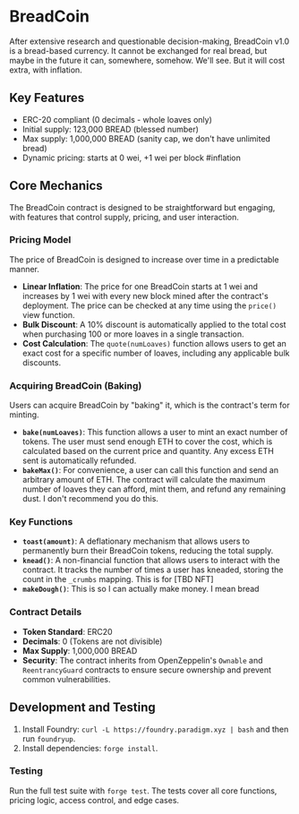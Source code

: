 # BreadCoin

After extensive research and questionable decision-making, BreadCoin v1.0 is a bread-based currency. It cannot be exchanged for real bread, but maybe
in the future it can, somewhere, somehow. We'll see. But it will cost extra, with inflation.

## Key Features

- ERC-20 compliant (0 decimals - whole loaves only)
- Initial supply: 123,000 BREAD (blessed number)
- Max supply: 1,000,000 BREAD (sanity cap, we don't have unlimited bread)
- Dynamic pricing: starts at 0 wei, +1 wei per block #inflation

## Core Mechanics

The BreadCoin contract is designed to be straightforward but engaging, with features that control supply, pricing, and user interaction.

### Pricing Model

The price of BreadCoin is designed to increase over time in a predictable manner.

- **Linear Inflation**: The price for one BreadCoin starts at 1 wei and increases by 1 wei with every new block mined after the contract's deployment. The price can be checked at any time using the `price()` view function.
- **Bulk Discount**: A 10% discount is automatically applied to the total cost when purchasing 100 or more loaves in a single transaction.
- **Cost Calculation**: The `quote(numLoaves)` function allows users to get an exact cost for a specific number of loaves, including any applicable bulk discounts.

### Acquiring BreadCoin (Baking)

Users can acquire BreadCoin by "baking" it, which is the contract's term for minting.

- **`bake(numLoaves)`**: This function allows a user to mint an exact number of tokens. The user must send enough ETH to cover the cost, which is calculated based on the current price and quantity. Any excess ETH sent is automatically refunded.
- **`bakeMax()`**: For convenience, a user can call this function and send an arbitrary amount of ETH. The contract will calculate the maximum number of loaves they can afford, mint them, and refund any remaining dust. I don't recommend you do this.

### Key Functions

- **`toast(amount)`**: A deflationary mechanism that allows users to permanently burn their BreadCoin tokens, reducing the total supply.
- **`knead()`**: A non-financial function that allows users to interact with the contract. It tracks the number of times a user has kneaded, storing the count in the `_crumbs` mapping. This is for \[TBD NFT\]
- **`makeDough()`**: This is so I can actually make money. I mean bread

### Contract Details

- **Token Standard**: ERC20
- **Decimals**: 0 (Tokens are not divisible)
- **Max Supply**: 1,000,000 BREAD
- **Security**: The contract inherits from OpenZeppelin's `Ownable` and `ReentrancyGuard` contracts to ensure secure ownership and prevent common vulnerabilities.

## Development and Testing

1.  Install Foundry: `curl -L https://foundry.paradigm.xyz | bash` and then run `foundryup`.
2.  Install dependencies: `forge install`.

### Testing

Run the full test suite with `forge test`. The tests cover all core functions, pricing logic, access control, and edge cases.

